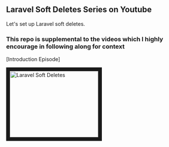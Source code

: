 ## Laravel Soft Deletes Series on Youtube

Let's set up Laravel soft deletes.

### This repo is supplemental to the videos which I highly encourage in following along for context

[Introduction Episode]

<a href="http://www.youtube.com/watch?feature=player_embedded&v=kPtrUc_fOLg
" target="_blank"><img src="http://img.youtube.com/vi/kPtrUc_fOLg/0.jpg"
alt="Laravel Soft Deletes" width="240" height="180" border="10" /></a>

